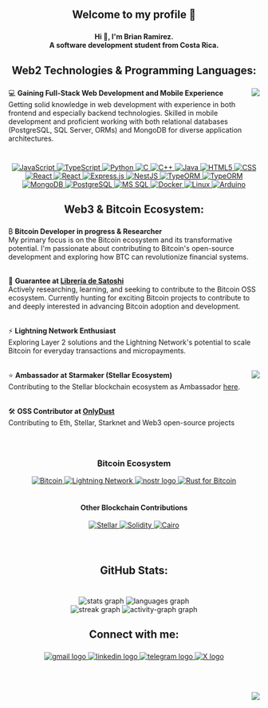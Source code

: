 <h2 align="center">Welcome to my profile  🚀</h2>

###

<h4 align="center">Hi 👋, I'm Brian Ramirez.<br>A software development student from Costa Rica.</h4>

###

<h2 align="center">Web2 Technologies & Programming Languages:</h2>

###
<img align="right" height="150" src="https://www.dataquest.io/wp-content/uploads/2023/02/Data-Science.gif"  />

<p align="left">💻 <strong>Gaining Full-Stack Web Development and Mobile Experience</strong><br>
Getting solid knowledge in web development with experience in both frontend and especially backend technologies. Skilled in mobile development and proficient working with both relational databases (PostgreSQL, SQL Server, ORMs) and MongoDB for diverse application architectures.</p>

###


###

<br clear="both">
<div align="center">
  <!-- Programming Languages -->
  <a href="https://developer.mozilla.org/en-US/docs/Web/JavaScript" target="_blank">
    <img src="https://img.shields.io/badge/JavaScript-F7DF1E?style=for-the-badge&logo=javascript&logoColor=black" alt="JavaScript" />
  </a>
  <a href="https://www.typescriptlang.org/" target="_blank">
    <img src="https://img.shields.io/badge/TypeScript-3178C6?style=for-the-badge&logo=typescript&logoColor=white" alt="TypeScript" />
  </a>
  <a href="https://www.python.org/" target="_blank">
    <img src="https://img.shields.io/badge/Python-3776AB?style=for-the-badge&logo=python&logoColor=white" alt="Python" />
  </a>
  <a href="https://en.cppreference.com/w/c/language" target="_blank">
    <img src="https://img.shields.io/badge/C-A8B9CC?style=for-the-badge&logo=c&logoColor=black" alt="C" />
  </a>
  <a href="https://isocpp.org/" target="_blank">
    <img src="https://img.shields.io/badge/C++-00599C?style=for-the-badge&logo=c%2B%2B&logoColor=white" alt="C++" />
  </a>
  <a href="https://www.oracle.com/java/" target="_blank">
    <img src="https://img.shields.io/badge/Java-007396?style=for-the-badge&logo=java&logoColor=white" alt="Java" />
  </a>
  
  <!-- Frontend -->
  <a href="https://developer.mozilla.org/en-US/docs/Web/HTML" target="_blank">
    <img src="https://img.shields.io/badge/HTML5-E34F26?style=for-the-badge&logo=html5&logoColor=white" alt="HTML5" />
  </a>
  <a href="https://developer.mozilla.org/en-US/docs/Web/CSS" target="_blank">
    <img src="https://img.shields.io/badge/CSS-1572B6?style=for-the-badge&logo=css3&logoColor=white" alt="CSS" />
  </a>
  <a href="https://reactjs.org/" target="_blank">
    <img src="https://img.shields.io/badge/React-20232A?style=for-the-badge&logo=react&logoColor=61DAFB" alt="React" />
  </a>
    <a href="https://reactjs.org/" target="_blank">
    <img src="https://img.shields.io/badge/Flutter-20232A?style=for-the-badge&logo=flutter&logoColor=61DAFB" alt="React" />
  </a>
  
  <!-- Backend & Frameworks -->
  <a href="https://expressjs.com/" target="_blank">
    <img src="https://img.shields.io/badge/Express.js-000000?style=for-the-badge&logo=express&logoColor=white" alt="Express.js" />
  </a>
  <a href="https://nestjs.com/" target="_blank">
    <img src="https://img.shields.io/badge/NestJS-E0234E?style=for-the-badge&logo=nestjs&logoColor=white" alt="NestJS" />
  </a>
  <a href="https://typeorm.io/" target="_blank">
    <img src="https://img.shields.io/badge/TypeORM-262627?style=for-the-badge&logo=typeorm&logoColor=red" alt="TypeORM" />
  </a>
    <a href="https://prisma.io/" target="_blank">
    <img src="https://img.shields.io/badge/prisma-262627?style=for-the-badge&logo=prisma&logoColor=red" alt="TypeORM" />
  </a>
  <!-- Databases -->
  <a href="https://www.mongodb.com/" target="_blank">
    <img src="https://img.shields.io/badge/MongoDB-4EA94B?style=for-the-badge&logo=mongodb&logoColor=white" alt="MongoDB" />
  </a>
  <a href="https://www.postgresql.org/" target="_blank">
    <img src="https://img.shields.io/badge/PostgreSQL-316192?style=for-the-badge&logo=postgresql&logoColor=white" alt="PostgreSQL" />
  </a>
  <a href="https://www.microsoft.com/en-us/sql-server" target="_blank">
    <img src="https://img.shields.io/badge/Microsoft_SQL_Server-CC2927?style=for-the-badge&logo=microsoft-sql-server&logoColor=white" alt="MS SQL" />
  </a>
  
  <!-- DevOps & Tools -->
  <a href="https://www.docker.com/" target="_blank">
    <img src="https://img.shields.io/badge/Docker-2496ED?style=for-the-badge&logo=docker&logoColor=white" alt="Docker" />
  </a>
  <a href="https://www.linux.org/" target="_blank">
    <img src="https://img.shields.io/badge/Linux-FCC624?style=for-the-badge&logo=linux&logoColor=black" alt="Linux" />
  </a>
  
  <!-- Embedded Systems -->
  <a href="https://www.arduino.cc/" target="_blank">
    <img src="https://img.shields.io/badge/Arduino-00979D?style=for-the-badge&logo=arduino&logoColor=white" alt="Arduino" />
  </a>
</div>

###

<h2 align="center">Web3 & Bitcoin Ecosystem:</h2>

###


<p align="left">₿ <strong>Bitcoin Developer in progress & Researcher</strong><br>
My primary focus is on the Bitcoin ecosystem and its transformative potential. I'm passionate about contributing to Bitcoin's open-source development and exploring how BTC can revolutionize financial systems.<br><br>

🚀 <strong>Guarantee at <a href="https://libreriadesatoshi.com/" target="_blank">Librería de Satoshi</a></strong><br>
Actively researching, learning, and seeking to contribute to the Bitcoin OSS ecosystem. Currently hunting for exciting Bitcoin projects to contribute to and deeply interested in advancing Bitcoin adoption and development.<br><br>

⚡ <strong>Lightning Network Enthusiast</strong><br>
Exploring Layer 2 solutions and the Lightning Network's potential to scale Bitcoin for everyday transactions and micropayments.<br><br>

<img align="right" height="150" src="https://media.giphy.com/media/LaVp0AyqR5bGsC5Cbm/giphy.gif" />
 
⭐ <strong>Ambassador at Starmaker (Stellar Ecosystem)</strong><br>
Contributing to the Stellar blockchain ecosystem  as Ambassador <a href="https://www.notion.so/854719d75aa04405a1a2a463b8b7474b" target="_blank">here</a>.<br><br>

🛠️ <strong>OSS Contributor at <a href="https://www.onlydust.com/discover" target="_blank">OnlyDust</a></strong><br>
Contributing to Eth, Stellar, Starknet and Web3 open-source projects</p>

###
</br>
<div align="center">
  <h3>₿itcoin Ecosystem</h3>
  <a href="https://bitcoin.org/" target="_blank">
    <img src="https://img.shields.io/badge/Bitcoin-F7931E?style=for-the-badge&logo=bitcoin&logoColor=white" alt="Bitcoin" height="35" />
  </a>
  <a href="https://lightning.network/" target="_blank">
    <img src="https://img.shields.io/badge/Lightning_Network-7B68EE?style=for-the-badge&logo=lightning&logoColor=white" alt="Lightning Network" height="35" />
  </a>
<a href="https://github.com/nostr-protocol/nostr" target="_blank">
  <img src="https://img.shields.io/badge/Nostr-8E44AD?style=for-the-badge&logo=protocol&logoColor=white" height="30" alt="nostr logo" />
</a>
  <a href="https://www.rust-lang.org/" target="_blank">
    <img src="https://img.shields.io/badge/Rust-CE422B?style=for-the-badge&logo=rust&logoColor=white" alt="Rust for Bitcoin" height="35" />
  </a>
<br><br>
  <h4>Other Blockchain Contributions</h4>
  <a href="https://stellar.org/" target="_blank">
    <img src="https://img.shields.io/badge/Stellar-7D00FF?style=for-the-badge&logo=stellar&logoColor=white" alt="Stellar" height="35" />
  </a>
  <a href="https://soliditylang.org/" target="_blank">
    <img src="https://img.shields.io/badge/Solidity-363636?style=for-the-badge&logo=solidity&logoColor=white" alt="Solidity" height="35" />
  </a>
  <a href="https://www.cairo-lang.org/" target="_blank">
    <img src="https://img.shields.io/badge/Cairo-FF6B35?style=for-the-badge&logo=ethereum&logoColor=white" alt="Cairo" height="35" />
  </a>
</div>

###

<br clear="both">

<h2 align="center">GitHub Stats:</h2>

###

<br clear="both">

<div align="center">
  <img src="https://github-readme-stats.vercel.app/api?username=bracr10&hide_title=false&hide_rank=false&show_icons=true&include_all_commits=true&count_private=true&disable_animations=false&theme=merko&locale=en&hide_border=false" height="150" alt="stats graph"  />
  <img src="https://github-readme-stats.vercel.app/api/top-langs?username=bracr10&locale=en&hide_title=false&layout=compact&card_width=320&langs_count=8&theme=merko&hide_border=false" height="150" alt="languages graph"  />
</div>

<div align="center">
  <img src="https://streak-stats.demolab.com?user=bracr10&locale=en&mode=daily&theme=merko&hide_border=false&border_radius=5" height="150" alt="streak graph"  />
  <img src="https://github-readme-activity-graph.vercel.app/graph?username=bracr10&radius=16&theme=redical&area=true&custom_title=Contribution%20Activity" height="250" alt="activity-graph graph"  />
</div>

###

<h2 align="center">Connect with me:</h2>

###

<div align="center">
  <a href="mailto:brianramirez01arias@gmail.com" target="_blank">
    <img src="https://img.shields.io/static/v1?message=Gmail&logo=gmail&label=&color=D14836&logoColor=white&labelColor=&style=for-the-badge" height="35" alt="gmail logo"  />
  </a>
  <a href="https://www.linkedin.com/in/bracr" target="_blank">
    <img src="https://img.shields.io/static/v1?message=LinkedIn&logo=linkedin&label=&color=0077B5&logoColor=white&labelColor=&style=for-the-badge" height="35" alt="linkedin logo"  />
  </a>
  <a href="https://t.me/BRACR10" target="_blank">
    <img src="https://img.shields.io/static/v1?message=Telegram&logo=telegram&label=&color=2CA5E0&logoColor=white&labelColor=&style=for-the-badge" height="35" alt="telegram logo"  />
  </a>
  <a href="https://twitter.com/BRACR10X" target="_blank">
    <img src="https://img.shields.io/static/v1?message=twitter&logo=x&label=&color=black&logoColor=white&labelColor=&style=for-the-badge" height="35" alt="X logo"  />
  </a>
</div>

###

<br clear="both">

[//]: <> (<img src="https://raw.githubusercontent.com/bracr10/bracr10/output/snake.svg" alt="Snake animation" />)

###

<img align="right" src="https://visitor-badge.laobi.icu/badge?page_id=bracr10.bracr10&left_text=Visitors"  />

###
